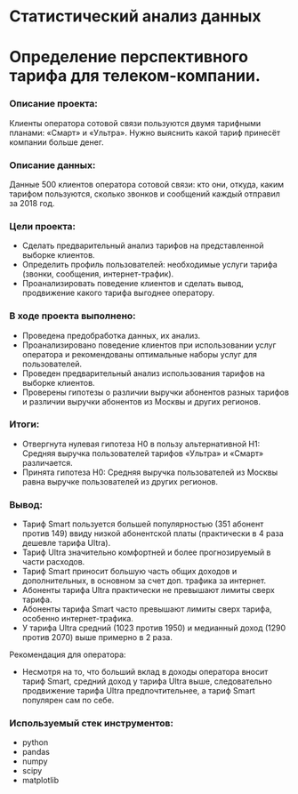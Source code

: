 # Статистический анализ данных 
# Определение перспективного тарифа для телеком-компании.
### Описание проекта: 
Клиенты оператора сотовой связи пользуются двумя тарифными планами: «Смарт» и «Ультра». Нужно выяснить какой тариф принесёт компании больше денег.
### Описание данных:
Данные 500 клиентов оператора сотовой связи: кто они, откуда, каким тарифом пользуются, сколько звонков и сообщений каждый отправил за 2018 год.
### Цели проекта:
- Сделать предварительный анализ тарифов на представленной выборке клиентов. 
- Определить профиль пользователей: необходимые услуги тарифа (звонки, сообщения, интернет-трафик).
- Проанализировать поведение клиентов и сделать вывод, продвижение какого тарифа выгоднее оператору.

### В ходе проекта выполнено:
- Проведена предобработка данных, их анализ.
- Проанализировано поведение клиентов при использовании услуг оператора и рекомендованы оптимальные наборы услуг для пользователей. 
- Проведен предварительный анализ использования тарифов на выборке клиентов.
- Проверены гипотезы о различии выручки абонентов разных тарифов и различии выручки абонентов из Москвы и других регионов.

### Итоги:
- Отвергнута нулевая гипотеза H0 в пользу альтернативной H1: Средняя выручка пользователей тарифов «Ультра» и «Смарт» различается.
- Принята гипотеза H0: Средняя выручка пользователей из Москвы равна выручке пользователей из других регионов.
### Вывод:
- Тариф Smart пользуется большей популярностью (351 абонент против 149) ввиду низкой абонентской платы (практически в 4 раза дешевле тарифа Ultra).
- Тариф Ultra значительно комфортней и более прогнозируемый в части расходов.
- Тариф Smart приносит большую часть общих доходов и дополнительных, в основном за счет доп. трафика за интернет.
- Абоненты тарифа Ultra практически не превышают лимиты сверх тарифа.
- Абоненты тарифа Smart часто превышают лимиты сверх тарифа, особенно интернет-трафика.
- У тарифа Ultra средний (1023 против 1950) и медианный доход (1290 против 2070) выше примерно в 2 раза.

Рекомендация для оператора:
- Несмотря на то, что больший вклад в доходы оператора вносит тариф Smart, средний доход у тарифа Ultra выше, следовательно продвижение тарифа Ultra предпочтительнее, а тариф Smart популярен сам по себе.
### Используемый стек инструментов:
- python
- pandas
- numpy
- scipy
- matplotlib
